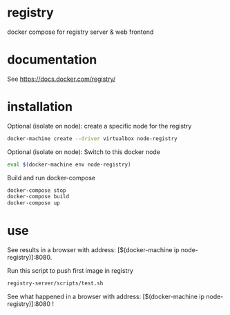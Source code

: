 # registry
docker compose for registry server &amp; web frontend

# documentation
See https://docs.docker.com/registry/

# installation
Optional (isolate on node): create a specific node for the registry
```bash
docker-machine create --driver virtualbox node-registry
```
Optional (isolate on node): Switch to this docker node
```bash
eval $(docker-machine env node-registry)
```
Build and run docker-compose
```bash
docker-compose stop
docker-compose build
docker-compose up
```

# use
See results in a browser with address: [$(docker-machine ip node-registry)]:8080.

Run this script to push first image in registry
```bash
registry-server/scripts/test.sh
```
See what happened in a browser with address: [$(docker-machine ip node-registry)]:8080 !


